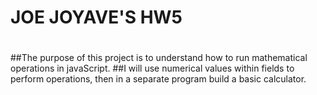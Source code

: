 # JOE JOYAVE'S HW5
#
##The purpose of this project is to understand how to run mathematical operations in javaScript.
##I will use numerical values within fields to perform operations, then in a separate program build a basic calculator.
